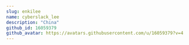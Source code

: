 ```yaml
---
slug: enkilee
name: cyberslack_lee
description: "China"
github_id: 16059379
github_avatar: https://avatars.githubusercontent.com/u/16059379?v=4
---
```


